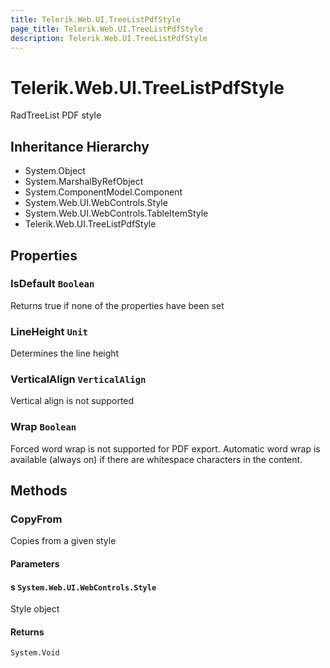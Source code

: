 ```yaml
---
title: Telerik.Web.UI.TreeListPdfStyle
page_title: Telerik.Web.UI.TreeListPdfStyle
description: Telerik.Web.UI.TreeListPdfStyle
---
```


# Telerik.Web.UI.TreeListPdfStyle

RadTreeList PDF style

## Inheritance Hierarchy

* System.Object
* System.MarshalByRefObject
* System.ComponentModel.Component
* System.Web.UI.WebControls.Style
* System.Web.UI.WebControls.TableItemStyle
* Telerik.Web.UI.TreeListPdfStyle

## Properties

###  IsDefault `Boolean`

Returns true if none of the properties have been set

###  LineHeight `Unit`

Determines the line height

###  VerticalAlign `VerticalAlign`

Vertical align is not supported

###  Wrap `Boolean`

Forced word wrap is not supported for PDF export. Automatic word wrap is available (always on) if there are whitespace characters in the content.

## Methods

###  CopyFrom

Copies from a given style

#### Parameters

#### s `System.Web.UI.WebControls.Style`

Style object

#### Returns

`System.Void` 

